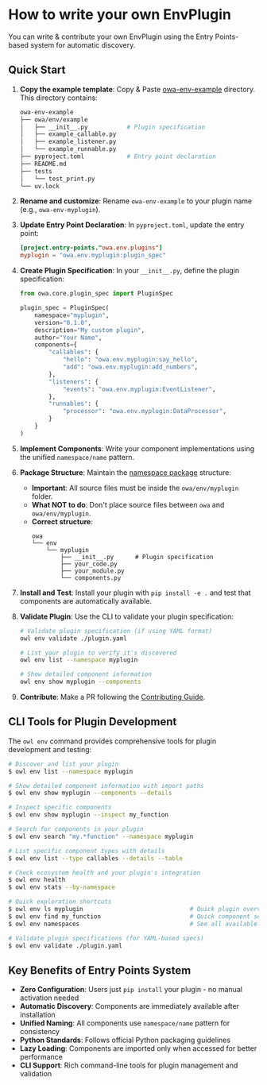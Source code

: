 # How to write your own EnvPlugin

You can write & contribute your own EnvPlugin using the Entry Points-based system for automatic discovery.

## Quick Start

1. **Copy the example template**: Copy & Paste [owa-env-example](https://github.com/open-world-agents/open-world-agents/tree/main/projects/owa-env-example) directory. This directory contains:
    ```sh
    owa-env-example
    ├── owa/env/example
    │   ├── __init__.py           # Plugin specification
    │   ├── example_callable.py
    │   ├── example_listener.py
    │   └── example_runnable.py
    ├── pyproject.toml            # Entry point declaration
    ├── README.md
    ├── tests
    │   └── test_print.py
    └── uv.lock
    ```

2. **Rename and customize**: Rename `owa-env-example` to your plugin name (e.g., `owa-env-myplugin`).

3. **Update Entry Point Declaration**: In `pyproject.toml`, update the entry point:
    ```toml
    [project.entry-points."owa.env.plugins"]
    myplugin = "owa.env.myplugin:plugin_spec"
    ```

4. **Create Plugin Specification**: In your `__init__.py`, define the plugin specification:
    ```python
    from owa.core.plugin_spec import PluginSpec

    plugin_spec = PluginSpec(
        namespace="myplugin",
        version="0.1.0",
        description="My custom plugin",
        author="Your Name",
        components={
            "callables": {
                "hello": "owa.env.myplugin:say_hello",
                "add": "owa.env.myplugin:add_numbers",
            },
            "listeners": {
                "events": "owa.env.myplugin:EventListener",
            },
            "runnables": {
                "processor": "owa.env.myplugin:DataProcessor",
            }
        }
    )
    ```

5. **Implement Components**: Write your component implementations using the unified `namespace/name` pattern.

6. **Package Structure**: Maintain the [namespace package](https://packaging.python.org/en/latest/guides/packaging-namespace-packages/) structure:
    - **Important**: All source files must be inside the `owa/env/myplugin` folder.
    - **What NOT to do**: Don't place source files between `owa` and `owa/env/myplugin`.
    - **Correct structure**:
        ```
        owa
        └── env
            └── myplugin
                ├── __init__.py      # Plugin specification
                ├── your_code.py
                ├── your_module.py
                └── components.py
        ```

7. **Install and Test**: Install your plugin with `pip install -e .` and test that components are automatically available.

8. **Validate Plugin**: Use the CLI to validate your plugin specification:
   ```bash
   # Validate plugin specification (if using YAML format)
   owl env validate ./plugin.yaml

   # List your plugin to verify it's discovered
   owl env list --namespace myplugin

   # Show detailed component information
   owl env show myplugin --components
   ```

9. **Contribute**: Make a PR following the [Contributing Guide](../contributing.md).

## CLI Tools for Plugin Development

The `owl env` command provides comprehensive tools for plugin development and testing:

```bash
# Discover and list your plugin
$ owl env list --namespace myplugin

# Show detailed component information with import paths
$ owl env show myplugin --components --details

# Inspect specific components
$ owl env show myplugin --inspect my_function

# Search for components in your plugin
$ owl env search "my.*function" --namespace myplugin

# List specific component types with details
$ owl env list --type callables --details --table

# Check ecosystem health and your plugin's integration
$ owl env health
$ owl env stats --by-namespace

# Quick exploration shortcuts
$ owl env ls myplugin                              # Quick plugin overview
$ owl env find my_function                         # Quick component search
$ owl env namespaces                               # See all available namespaces

# Validate plugin specifications (for YAML-based specs)
$ owl env validate ./plugin.yaml
```

## Key Benefits of Entry Points System

- **Zero Configuration**: Users just `pip install` your plugin - no manual activation needed
- **Automatic Discovery**: Components are immediately available after installation
- **Unified Naming**: All components use `namespace/name` pattern for consistency
- **Python Standards**: Follows official Python packaging guidelines
- **Lazy Loading**: Components are imported only when accessed for better performance
- **CLI Support**: Rich command-line tools for plugin management and validation




